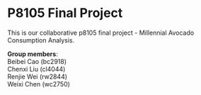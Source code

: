 # P8105 Final Project

This is our collaborative p8105 final project - Millennial Avocado Consumption Analysis.

**Group members**:\
Beibei Cao (bc2918)\
Chenxi Liu (cl4044)\
Renjie Wei (rw2844)\
Weixi Chen (wc2750)

